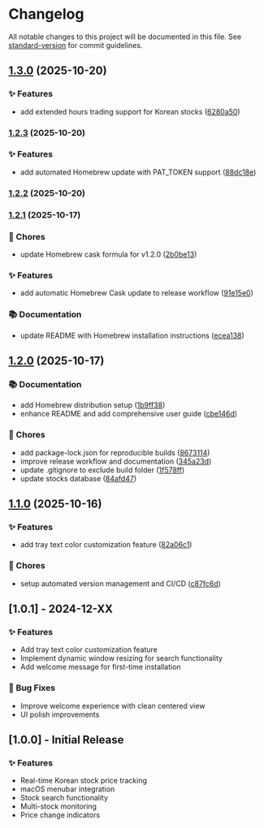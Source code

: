 # Changelog

All notable changes to this project will be documented in this file. See [standard-version](https://github.com/conventional-changelog/standard-version) for commit guidelines.

## [1.3.0](https://github.com-maantano/maantano/maantano-ticker/compare/v1.2.3...v1.3.0) (2025-10-20)


### ✨ Features

* add extended hours trading support for Korean stocks ([6280a50](https://github.com-maantano/maantano/maantano-ticker/commit/6280a50e18e38f68eb592ddb9c6ce7def13cd900))

### [1.2.3](https://github.com-maantano/maantano/maantano-ticker/compare/v1.2.2...v1.2.3) (2025-10-20)


### ✨ Features

* add automated Homebrew update with PAT_TOKEN support ([88dc18e](https://github.com-maantano/maantano/maantano-ticker/commit/88dc18e91a52baa8eb1795f9511bd1b3ca7ccf66))

### [1.2.2](https://github.com-maantano/maantano/maantano-ticker/compare/v1.2.1...v1.2.2) (2025-10-20)

### [1.2.1](https://github.com-maantano/maantano/maantano-ticker/compare/v1.2.0...v1.2.1) (2025-10-17)


### 🔧 Chores

* update Homebrew cask formula for v1.2.0 ([2b0be13](https://github.com-maantano/maantano/maantano-ticker/commit/2b0be13f704fa7387d2d8668eedd1fe7d2f95c11))


### ✨ Features

* add automatic Homebrew Cask update to release workflow ([91e15e0](https://github.com-maantano/maantano/maantano-ticker/commit/91e15e0f3a5786f8e31a900de85c62600689def0))


### 📚 Documentation

* update README with Homebrew installation instructions ([ecea138](https://github.com-maantano/maantano/maantano-ticker/commit/ecea1387bbb4b5c9e2427932364d827b5ce4dc42))

## [1.2.0](https://github.com-maantano/maantano/maantano-ticker/compare/v1.1.0...v1.2.0) (2025-10-17)


### 📚 Documentation

* add Homebrew distribution setup ([1b9ff38](https://github.com-maantano/maantano/maantano-ticker/commit/1b9ff388a2d567cb6f7ca5716eae3859fc16c94e))
* enhance README and add comprehensive user guide ([cbe146d](https://github.com-maantano/maantano/maantano-ticker/commit/cbe146d1f49b7e9922d505bf65fde4be2ac9b0db))


### 🔧 Chores

* add package-lock.json for reproducible builds ([8673114](https://github.com-maantano/maantano/maantano-ticker/commit/8673114304537cad25e45ec8fd49e59087e305f6))
* improve release workflow and documentation ([345a23d](https://github.com-maantano/maantano/maantano-ticker/commit/345a23d46e1d6cf358b09e0ead068349c4068bfe))
* update .gitignore to exclude build folder ([1f578ff](https://github.com-maantano/maantano/maantano-ticker/commit/1f578ffe47738020c8d1c628ee3fb0a78d3f0c43))
* update stocks database ([84afd47](https://github.com-maantano/maantano/maantano-ticker/commit/84afd47fdda8e2fc882ee2f4eb78d5691ed9dc3f))

## [1.1.0](https://github.com-maantano/maantano/maantano-ticker/compare/v1.0.1...v1.1.0) (2025-10-16)


### ✨ Features

* add tray text color customization feature ([82a06c1](https://github.com-maantano/maantano/maantano-ticker/commit/82a06c1efcc6ad2929b3129a9013726a520a1029))


### 🔧 Chores

* setup automated version management and CI/CD ([c87fc6d](https://github.com-maantano/maantano/maantano-ticker/commit/c87fc6d217dfaf9b69f54290a0432c405dabf8dd))

## [1.0.1] - 2024-12-XX

### ✨ Features
- Add tray text color customization feature
- Implement dynamic window resizing for search functionality
- Add welcome message for first-time installation

### 🐛 Bug Fixes
- Improve welcome experience with clean centered view
- UI polish improvements

## [1.0.0] - Initial Release

### ✨ Features
- Real-time Korean stock price tracking
- macOS menubar integration
- Stock search functionality
- Multi-stock monitoring
- Price change indicators
